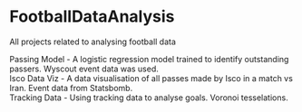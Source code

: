 # FootballDataAnalysis
All projects related to analysing football data

Passing Model - A logistic regression model trained to identify outstanding passers. Wyscout event data was used.\
Isco Data Viz - A data visualisation of all passes made by Isco in a match vs Iran. Event data from Statsbomb.\
Tracking Data - Using tracking data to analyse goals. Voronoi tesselations.
